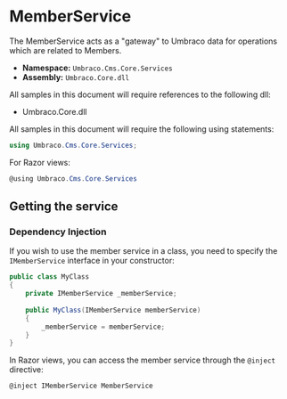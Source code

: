 # MemberService

The MemberService acts as a "gateway" to Umbraco data for operations which are related to Members.

* **Namespace:** `Umbraco.Cms.Core.Services`
* **Assembly:** `Umbraco.Core.dll`

All samples in this document will require references to the following dll:

* Umbraco.Core.dll

All samples in this document will require the following using statements:

```csharp
using Umbraco.Cms.Core.Services;
```

For Razor views:

```csharp
@using Umbraco.Cms.Core.Services
```

## Getting the service

### Dependency Injection

If you wish to use the member service in a class, you need to specify the `IMemberService` interface in your constructor:

```csharp
public class MyClass
{
    private IMemberService _memberService;
    
    public MyClass(IMemberService memberService)
    {
        _memberService = memberService;
    }
}
```

In Razor views, you can access the member service through the `@inject` directive:

```csharp
@inject IMemberService MemberService
```
